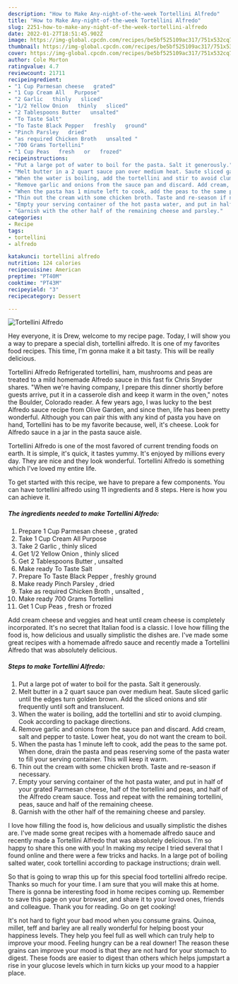 ```yaml
---
description: "How to Make Any-night-of-the-week Tortellini Alfredo"
title: "How to Make Any-night-of-the-week Tortellini Alfredo"
slug: 2251-how-to-make-any-night-of-the-week-tortellini-alfredo
date: 2022-01-27T18:51:45.902Z
image: https://img-global.cpcdn.com/recipes/be5bf525109ac317/751x532cq70/tortellini-alfredo-recipe-main-photo.jpg
thumbnail: https://img-global.cpcdn.com/recipes/be5bf525109ac317/751x532cq70/tortellini-alfredo-recipe-main-photo.jpg
cover: https://img-global.cpcdn.com/recipes/be5bf525109ac317/751x532cq70/tortellini-alfredo-recipe-main-photo.jpg
author: Cole Morton
ratingvalue: 4.7
reviewcount: 21711
recipeingredient:
- "1 Cup Parmesan cheese   grated"
- "1 Cup Cream All   Purpose"
- "2 Garlic   thinly   sliced"
- "1/2 Yellow Onion   thinly   sliced"
- "2 Tablespoons Butter   unsalted"
- "To Taste Salt"
- "To Taste Black Pepper   freshly   ground"
- "Pinch Parsley   dried"
- "as required Chicken Broth   unsalted "
- "700 Grams Tortellini"
- "1 Cup Peas   fresh   or   frozed"
recipeinstructions:
- "Put a large pot of water to boil for the pasta. Salt it generously."
- "Melt butter in a 2 quart sauce pan over medium heat. Saute sliced garlic until the edges turn golden brown. Add the sliced onions and stir frequently until soft and translucent."
- "When the water is boiling, add the tortellini and stir to avoid clumping. Cook according to package directions."
- "Remove garlic and onions from the sauce pan and discard. Add cream, salt and pepper to taste. Lower heat, you do not want the cream to boil."
- "When the pasta has 1 minute left to cook, add the peas to the same pot. When done, drain the pasta and peas reserving some of the pasta water to fill your serving container. This will keep it warm."
- "Thin out the cream with some chicken broth. Taste and re-season if necessary."
- "Empty your serving container of the hot pasta water, and put in half of your grated Parmesan cheese, half of the tortellini and peas, and half of the Alfredo cream sauce. Toss and repeat with the remaining tortellini, peas, sauce and half of the remaining cheese."
- "Garnish with the other half of the remaining cheese and parsley."
categories:
- Recipe
tags:
- tortellini
- alfredo

katakunci: tortellini alfredo 
nutrition: 124 calories
recipecuisine: American
preptime: "PT40M"
cooktime: "PT43M"
recipeyield: "3"
recipecategory: Dessert

---
```



![Tortellini Alfredo](https://img-global.cpcdn.com/recipes/be5bf525109ac317/751x532cq70/tortellini-alfredo-recipe-main-photo.jpg)

Hey everyone, it is Drew, welcome to my recipe page. Today, I will show you a way to prepare a special dish, tortellini alfredo. It is one of my favorites food recipes. This time, I'm gonna make it a bit tasty. This will be really delicious.

Tortellini Alfredo Refrigerated tortellini, ham, mushrooms and peas are treated to a mild homemade Alfredo sauce in this fast fix Chris Snyder shares. &#34;When we&#39;re having company, I prepare this dinner shortly before guests arrive, put it in a casserole dish and keep it warm in the oven,&#34; notes the Boulder, Colorado reader. A few years ago, I was lucky to the best Alfredo sauce recipe from Olive Garden, and since then, life has been pretty wonderful. Although you can pair this with any kind of pasta you have on hand, Tortellini has to be my favorite because, well, it&#39;s cheese. Look for Alfredo sauce in a jar in the pasta sauce aisle.

Tortellini Alfredo is one of the most favored of current trending foods on earth. It is simple, it's quick, it tastes yummy. It's enjoyed by millions every day. They are nice and they look wonderful. Tortellini Alfredo is something which I've loved my entire life.


To get started with this recipe, we have to prepare a few components. You can have tortellini alfredo using 11 ingredients and 8 steps. Here is how you can achieve it.

<!--inarticleads1-->

##### The ingredients needed to make Tortellini Alfredo:

1. Prepare 1 Cup Parmesan cheese ,  grated
1. Take 1 Cup Cream All   Purpose
1. Take 2 Garlic ,  thinly   sliced
1. Get 1/2 Yellow Onion ,  thinly   sliced
1. Get 2 Tablespoons Butter ,  unsalted
1. Make ready To Taste Salt
1. Prepare To Taste Black Pepper ,  freshly   ground
1. Make ready Pinch Parsley ,  dried
1. Take as required Chicken Broth ,  unsalted ,
1. Make ready 700 Grams Tortellini
1. Get 1 Cup Peas ,  fresh   or   frozed


Add cream cheese and veggies and heat until cream cheese is completely incorporated. It&#39;s no secret that Italian food is a classic. I love how filling the food is, how delicious and usually simplistic the dishes are. I&#39;ve made some great recipes with a homemade alfredo sauce and recently made a Tortellini Alfredo that was absolutely delicious. 

<!--inarticleads2-->

##### Steps to make Tortellini Alfredo:

1. Put a large pot of water to boil for the pasta. Salt it generously.
1. Melt butter in a 2 quart sauce pan over medium heat. Saute sliced garlic until the edges turn golden brown. Add the sliced onions and stir frequently until soft and translucent.
1. When the water is boiling, add the tortellini and stir to avoid clumping. Cook according to package directions.
1. Remove garlic and onions from the sauce pan and discard. Add cream, salt and pepper to taste. Lower heat, you do not want the cream to boil.
1. When the pasta has 1 minute left to cook, add the peas to the same pot. When done, drain the pasta and peas reserving some of the pasta water to fill your serving container. This will keep it warm.
1. Thin out the cream with some chicken broth. Taste and re-season if necessary.
1. Empty your serving container of the hot pasta water, and put in half of your grated Parmesan cheese, half of the tortellini and peas, and half of the Alfredo cream sauce. Toss and repeat with the remaining tortellini, peas, sauce and half of the remaining cheese.
1. Garnish with the other half of the remaining cheese and parsley.


I love how filling the food is, how delicious and usually simplistic the dishes are. I&#39;ve made some great recipes with a homemade alfredo sauce and recently made a Tortellini Alfredo that was absolutely delicious. I&#39;m so happy to share this one with you! In making my recipe I tried several that I found online and there were a few tricks and hacks. In a large pot of boiling salted water, cook tortellini according to package instructions; drain well. 

So that is going to wrap this up for this special food tortellini alfredo recipe. Thanks so much for your time. I am sure that you will make this at home. There is gonna be interesting food in home recipes coming up. Remember to save this page on your browser, and share it to your loved ones, friends and colleague. Thank you for reading. Go on get cooking!

It's not hard to fight your bad mood when you consume grains. Quinoa, millet, teff and barley are all really wonderful for helping boost your happiness levels. They help you feel full as well which can truly help to improve your mood. Feeling hungry can be a real downer! The reason these grains can improve your mood is that they are not hard for your stomach to digest. These foods are easier to digest than others which helps jumpstart a rise in your glucose levels which in turn kicks up your mood to a happier place.

